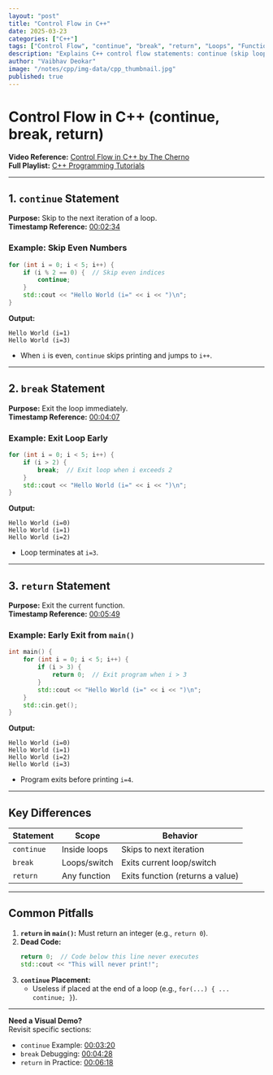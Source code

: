 ```yaml
---
layout: "post"
title: "Control Flow in C++"
date: 2025-03-23
categories: ["C++"]
tags: ["Control Flow", "continue", "break", "return", "Loops", "Functions"]
description: "Explains C++ control flow statements: continue (skip loop iteration), break (exit loop/switch), and return (exit function)."
author: "Vaibhav Deokar"
image: "/notes/cpp/img-data/cpp_thumbnail.jpg"
published: true
---
```

# Control Flow in C++ (continue, break, return)  
**Video Reference:** [Control Flow in C++ by The Cherno](https://www.youtube.com/watch?v=a3IZ8WaIFAA)  
**Full Playlist:** [C++ Programming Tutorials](https://www.youtube.com/watch?v=a3IZ8WaIFAA&list=PLlrATfBNZ98dudnM48yfGUldqGD0S4FFb&index=10)  

---

## 1. `continue` Statement  
**Purpose:** Skip to the next iteration of a loop.  
**Timestamp Reference:** [00:02:34](https://youtu.be/a3IZ8WaIFAA?t=154)  

### Example: Skip Even Numbers
```cpp
for (int i = 0; i < 5; i++) {
    if (i % 2 == 0) {  // Skip even indices
        continue;
    }
    std::cout << "Hello World (i=" << i << ")\n";
}
```
**Output:**  
```
Hello World (i=1)
Hello World (i=3)
```
- When `i` is even, `continue` skips printing and jumps to `i++`.

---

## 2. `break` Statement  
**Purpose:** Exit the loop immediately.  
**Timestamp Reference:** [00:04:07](https://youtu.be/a3IZ8WaIFAA?t=247)  

### Example: Exit Loop Early
```cpp
for (int i = 0; i < 5; i++) {
    if (i > 2) {  
        break;  // Exit loop when i exceeds 2
    }
    std::cout << "Hello World (i=" << i << ")\n";
}
```
**Output:**  
```
Hello World (i=0)
Hello World (i=1)
Hello World (i=2)
```
- Loop terminates at `i=3`.

---

## 3. `return` Statement  
**Purpose:** Exit the current function.  
**Timestamp Reference:** [00:05:49](https://youtu.be/a3IZ8WaIFAA?t=349)  

### Example: Early Exit from `main()`
```cpp
int main() {
    for (int i = 0; i < 5; i++) {
        if (i > 3) {
            return 0;  // Exit program when i > 3
        }
        std::cout << "Hello World (i=" << i << ")\n";
    }
    std::cin.get();
}
```
**Output:**  
```
Hello World (i=0)
Hello World (i=1)
Hello World (i=2)
Hello World (i=3)
```
- Program exits before printing `i=4`.

---

## Key Differences  
| Statement | Scope               | Behavior                          |
|-----------|---------------------|-----------------------------------|
| `continue`| Inside loops        | Skips to next iteration           |
| `break`   | Loops/switch        | Exits current loop/switch         |
| `return`  | Any function        | Exits function (returns a value)  |

---

## Common Pitfalls  
1. **`return` in `main()`:** Must return an integer (e.g., `return 0`).  
2. **Dead Code:**  
   ```cpp
   return 0;  // Code below this line never executes
   std::cout << "This will never print!";
   ```
3. **`continue` Placement:**  
   - Useless if placed at the end of a loop (e.g., `for(...) { ... continue; }`).

---

**Need a Visual Demo?**  
Revisit specific sections:  
- `continue` Example: [00:03:20](https://youtu.be/a3IZ8WaIFAA?t=200)  
- `break` Debugging: [00:04:28](https://youtu.be/a3IZ8WaIFAA?t=268)  
- `return` in Practice: [00:06:18](https://youtu.be/a3IZ8WaIFAA?t=378)
